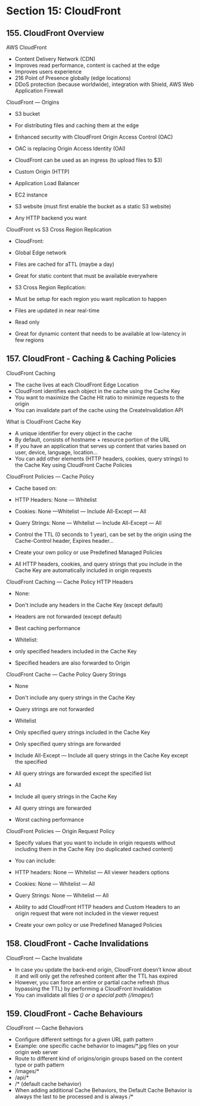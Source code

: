 # Section 15: CloudFront

## 155. CloudFront Overview

AWS CloudFront

- Content Delivery Network (CDN)
- Improves read performance, content is cached at the edge
- Improves users experience
- 216 Point of Presence globally (edge locations)
- DDoS protection (because worldwide), integration with Shield, AWS Web Application Firewall

CloudFront — Origins

- S3 bucket
 - For distributing files and caching them at the edge
 - Enhanced security with CloudFront Origin Access Control (OAC)
 - OAC is replacing Origin Access Identity (OAl)
 - CloudFront can be used as an ingress (to upload files to $3)

- Custom Origin (HTTP)
 - Application Load Balancer
 - EC2 instance
 - S3 website (must first enable the bucket as a static S3 website)
 - Any HTTP backend you want

CloudFront vs S3 Cross Region Replication

- CloudFront:
 - Global Edge network
 - Files are cached for aTTL (maybe a day)
 - Great for static content that must be available everywhere

- S3 Cross Region Replication:
 - Must be setup for each region you want replication to happen
 - Files are updated in near real-time
 - Read only
 - Great for dynamic content that needs to be available at low-latency in few regions

## 157. CloudFront - Caching & Caching Policies

CloudFront Caching

- The cache lives at each CloudFront Edge Location
- CloudFront identifies each object in the cache using the Cache Key
- You want to maximize the Cache Hit ratio to minimize requests to the origin
- You can invalidate part of the cache using the Createlnvalidation API

What is CloudFront Cache Key

- A unique identifier for every object in the cache
- By default, consists of hostname + resource portion of the URL
- If you have an application that serves up content that varies based on user, device, language, location...
- You can add other elements (HTTP headers, cookies, query strings) to the Cache Key using CloudFront Cache Policies

CloudFront Policies — Cache Policy

- Cache based on:
 - HTTP Headers: None — Whitelist
 - Cookies: None —Whitelist — Include All-Except — All
 - Query Strings: None — Whitelist — Include All-Except — All

- Control the TTL (0 seconds to 1 year), can be set by the origin using the Cache-Control header, Expires header...
- Create your own policy or use Predefined Managed Policies
- All HTTP headers, cookies, and query strings that you include in the Cache Key are automatically included in origin requests

CloudFront Caching — Cache Policy HTTP Headers

- None:
 - Don't include any headers in the Cache Key (except default)
 - Headers are not forwarded (except default)
 - Best caching performance

- Whitelist:
 - only specified headers included in the Cache Key
 - Specified headers are also forwarded to Origin

CloudFront Cache — Cache Policy Query Strings

- None
 - Don't include any query strings in the Cache Key
 - Query strings are not forwarded

- Whitelist
 - Only specified query strings included in the Cache Key
 - Only specified query strings are forwarded

- Include All-Except
 — Include all query strings in the Cache Key except the specified
 - All query strings are forwarded except the specified list

- All
 - Include all query strings in the Cache Key
 - All query strings are forwarded
 - Worst caching performance

CloudFront Policies — Origin Request Policy

- Specify values that you want to include in origin requests without including them in the Cache Key (no duplicated cached content)
- You can include:
 - HTTP headers: None — Whitelist — All viewer headers options
 - Cookies: None — Whitelist — All
 - Query Strings: None — Whitelist — All

- Ability to add CloudFront HTTP headers and Custom Headers to an origin request that were not included in the viewer request

- Create your own policy or use Predefined Managed Policies

## 158. CloudFront - Cache Invalidations

CloudFront — Cache Invalidate

- In case you update the back-end origin, CloudFront doesn’t know about it and will only get the refreshed content after the TTL has expired
- However, you can force an entire or partial cache refresh (thus bypassing the TTL) by performing a CloudFront Invalidation
- You can invalidate all files (*) or a special path (/images/*)

## 159. CloudFront - Cache Behaviours

CloudFront — Cache Behaviors

- Configure different settings for a given URL path pattern
- Example: one specific cache behavior to images/*.jpg files on your origin web server
- Route to different kind of origins/origin groups based on the content type or path pattern
 - /images/*
 - /api/*
 - /* (default cache behavior)
- When adding additional Cache Behaviors, the Default Cache Behavior is always the last to be processed and is always /*